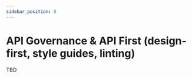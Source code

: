 ```yaml
---
sidebar_position: 8
---
```


# API Governance & API First (design-first, style guides, linting)

TBD
